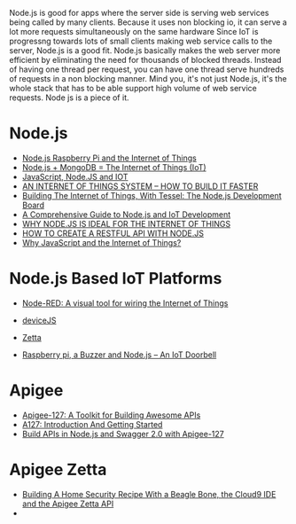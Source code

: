 Node.js is good for apps where the server side is serving web services being called by many clients.
Because it uses non blocking io,
it can serve a lot more requests simultaneously on the same hardware
Since IoT is progressng towards lots of small clients making web service calls to the server,
Node.js is a good fit.
Node.js basically makes the web server more efficient by eliminating the need for thousands of blocked threads.
Instead of having one thread per request,
you can have one thread serve hundreds of requests in a non blocking manner.
Mind you, it's not just Node.js,
it's the whole stack that has to be able support high volume of web service requests. Node js is a piece of it.

# Node.js
* [Node.js Raspberry Pi and the Internet of Things](https://vimeo.com/110600770)
* [Node.js + MongoDB = The Internet of Things (IoT)](http://ilikekillnerds.com/2014/08/node-js-mongodb-the-internet-of-things-iot/)
* [JavaScript, Node.JS and IOT](http://oguzbastemur.blogspot.com/2015/04/javascript-nodejs-and-iot.html)
* [AN INTERNET OF THINGS SYSTEM – HOW TO BUILD IT FASTER](http://www.nearform.com/nodecrunch/internet-of-things-how-to-build-it-faster/)
* [Building The Internet of Things, With Tessel: The Node.js Development Board](http://www.makeuseof.com/tag/building-internet-things-tessel-node-js-development-board/)
* [A Comprehensive Guide to Node.js and IoT Development](http://www.lifehacker.co.uk/2015/03/06/comprehensive-guide-node-js-iot-development)
* [WHY NODE.JS IS IDEAL FOR THE INTERNET OF THINGS](http://www.programmableweb.com/news/why-node.js-ideal-internet-things/analysis/2014/07/31)
* [HOW TO CREATE A RESTFUL API WITH NODE.JS](http://www.programmableweb.com/news/how-to-create-restful-api-node.js/how-to/2014/06/11)
* [Why JavaScript and the Internet of Things?](http://www.sitepoint.com/javascript-internet-things/)

# Node.js Based IoT Platforms
* [Node-RED: A visual tool for wiring the Internet of Things](http://nodered.org/)
* [deviceJS](http://devicejs.org/)
* [Zetta](http://www.zettajs.org/)

* [Raspberry pi, a Buzzer and Node.js – An IoT Doorbell](http://thejackalofjavascript.com/rpi-buzzer-node-iot-doorbell/)

# Apigee
* [Apigee-127: A Toolkit for Building Awesome APIs](http://apigee.com/about/blog/developer/apigee-127-toolkit-building-awesome-apis)
* [A127: Introduction And Getting Started](https://www.youtube.com/watch?v=KL1kAH2ipBw)
* [Build APIs in Node.js and Swagger 2.0 with Apigee-127](https://www.youtube.com/watch?v=Fw43z14Y1Xw)

# Apigee Zetta
* [Building A Home Security Recipe With a Beagle Bone, the Cloud9 IDE and the Apigee Zetta API](http://thenewstack.io/building-a-home-security-recipe-with-a-beagle-bone-the-cloud9-ide-and-the-apigee-zetta-api/)
* []()
